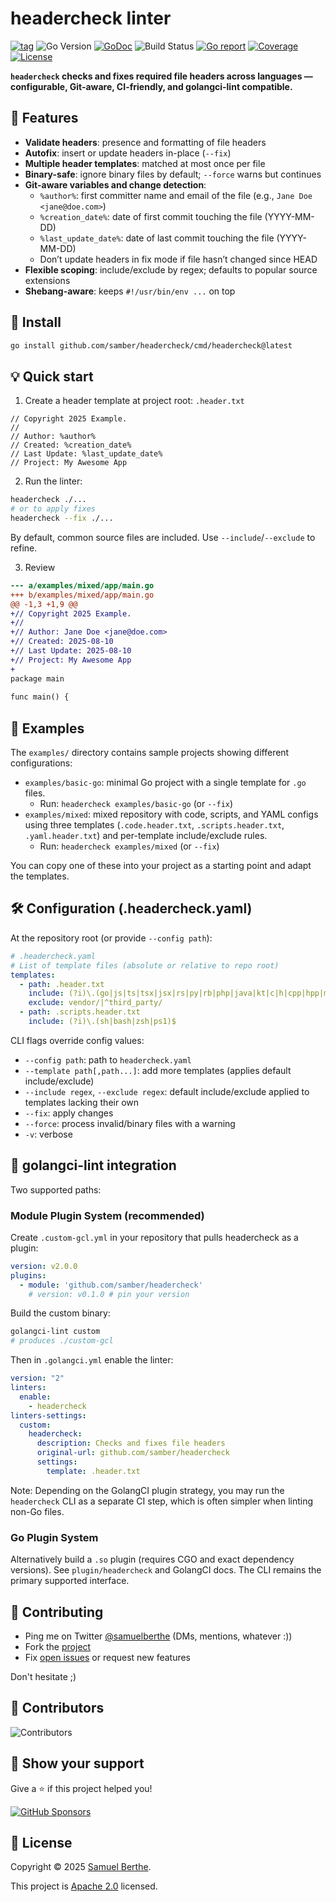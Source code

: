 
# headercheck linter

[![tag](https://img.shields.io/github/tag/samber/headercheck.svg)](https://github.com/samber/headercheck/releases)
![Go Version](https://img.shields.io/badge/Go-%3E%3D%201.19-%23007d9c)
[![GoDoc](https://godoc.org/github.com/samber/headercheck?status.svg)](https://pkg.go.dev/github.com/samber/headercheck)
![Build Status](https://github.com/samber/headercheck/actions/workflows/test.yml/badge.svg)
[![Go report](https://goreportcard.com/badge/github.com/samber/headercheck)](https://goreportcard.com/report/github.com/samber/headercheck)
[![Coverage](https://img.shields.io/codecov/c/github/samber/headercheck)](https://codecov.io/gh/samber/headercheck)
[![License](https://img.shields.io/github/license/samber/headercheck)](./LICENSE)

**`headercheck` checks and fixes required file headers across languages — configurable, Git-aware, CI-friendly, and golangci-lint compatible.**

## 🦄 Features

- **Validate headers**: presence and formatting of file headers
- **Autofix**: insert or update headers in-place (`--fix`)
- **Multiple header templates**: matched at most once per file
- **Binary-safe**: ignore binary files by default; `--force` warns but continues
- **Git-aware variables and change detection**:
  - `%author%`: first committer name and email of the file (e.g., `Jane Doe <jane@doe.com>`) 
  - `%creation_date%`: date of first commit touching the file (YYYY-MM-DD)
  - `%last_update_date%`: date of last commit touching the file (YYYY-MM-DD)
  - Don’t update headers in fix mode if file hasn’t changed since HEAD
- **Flexible scoping**: include/exclude by regex; defaults to popular source extensions
- **Shebang-aware**: keeps `#!/usr/bin/env ...` on top

## 🚀 Install

```bash
go install github.com/samber/headercheck/cmd/headercheck@latest
```

## 💡 Quick start

1) Create a header template at project root: `.header.txt`

```text
// Copyright 2025 Example.
//
// Author: %author%
// Created: %creation_date%
// Last Update: %last_update_date%
// Project: My Awesome App

```

2) Run the linter:

```bash
headercheck ./...
# or to apply fixes
headercheck --fix ./...
```

By default, common source files are included. Use `--include`/`--exclude` to refine.

3) Review

```diff
--- a/examples/mixed/app/main.go
+++ b/examples/mixed/app/main.go
@@ -1,3 +1,9 @@
+// Copyright 2025 Example.
+//
+// Author: Jane Doe <jane@doe.com>
+// Created: 2025-08-10
+// Last Update: 2025-08-10
+// Project: My Awesome App
+
package main
 
func main() {
```

## 👀 Examples

The `examples/` directory contains sample projects showing different configurations:

- `examples/basic-go`: minimal Go project with a single template for `.go` files.
  - Run: `headercheck examples/basic-go` (or `--fix`)
- `examples/mixed`: mixed repository with code, scripts, and YAML configs using three templates (`.code.header.txt`, `.scripts.header.txt`, `.yaml.header.txt`) and per-template include/exclude rules.
  - Run: `headercheck examples/mixed` (or `--fix`)

You can copy one of these into your project as a starting point and adapt the templates.

## 🛠️ Configuration (.headercheck.yaml)

At the repository root (or provide `--config path`):

```yaml
# .headercheck.yaml
# List of template files (absolute or relative to repo root)
templates:
  - path: .header.txt
    include: (?i)\.(go|js|ts|tsx|jsx|rs|py|rb|php|java|kt|c|h|cpp|hpp|m|mm|swift|scala|sql|proto)$
    exclude: vendor/|^third_party/
  - path: .scripts.header.txt
    include: (?i)\.(sh|bash|zsh|ps1)$
```

CLI flags override config values:

- `--config path`: path to `headercheck.yaml`
- `--template path[,path...]`: add more templates (applies default include/exclude)
- `--include regex`, `--exclude regex`: default include/exclude applied to templates lacking their own
- `--fix`: apply changes
- `--force`: process invalid/binary files with a warning
- `-v`: verbose

## 🔌 golangci-lint integration

Two supported paths:

### Module Plugin System (recommended)

Create `.custom-gcl.yml` in your repository that pulls headercheck as a plugin:

```yaml
version: v2.0.0
plugins:
  - module: 'github.com/samber/headercheck'
    # version: v0.1.0 # pin your version
```

Build the custom binary:

```bash
golangci-lint custom
# produces ./custom-gcl
```

Then in `.golangci.yml` enable the linter:

```yaml
version: "2"
linters:
  enable:
    - headercheck
linters-settings:
  custom:
    headercheck:
      description: Checks and fixes file headers
      original-url: github.com/samber/headercheck
      settings:
        template: .header.txt
```

Note: Depending on the GolangCI plugin strategy, you may run the `headercheck` CLI as a separate CI step, which is often simpler when linting non-Go files.

### Go Plugin System

Alternatively build a `.so` plugin (requires CGO and exact dependency versions). See `plugin/headercheck` and GolangCI docs. The CLI remains the primary supported interface.

## 🤝 Contributing

- Ping me on Twitter [@samuelberthe](https://twitter.com/samuelberthe) (DMs, mentions, whatever :))
- Fork the [project](https://github.com/samber/headercheck)
- Fix [open issues](https://github.com/samber/headercheck/issues) or request new features

Don't hesitate ;)

## 👤 Contributors

![Contributors](https://contrib.rocks/image?repo=samber/headercheck)

## 💫 Show your support

Give a ⭐️ if this project helped you!

[![GitHub Sponsors](https://img.shields.io/github/sponsors/samber?style=for-the-badge)](https://github.com/sponsors/samber)

## 📝 License

Copyright © 2025 [Samuel Berthe](https://github.com/samber).

This project is [Apache 2.0](./LICENSE) licensed.
